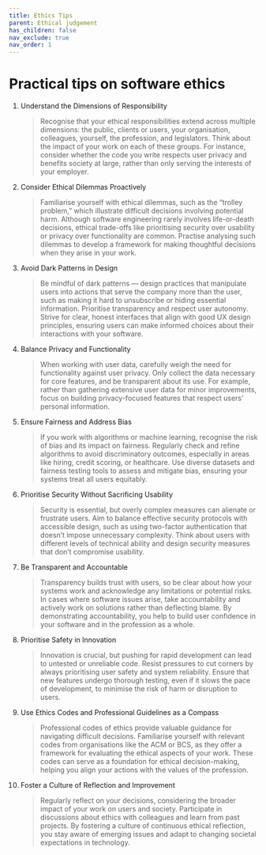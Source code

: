 ```yaml
---
title: Ethics Tips
parent: Ethical judgement
has_children: false
nav_exclude: true
nav_order: 1
---
```


# Practical tips on software ethics

1. Understand the Dimensions of Responsibility

    > Recognise that your ethical responsibilities extend across multiple dimensions: the public, clients 
    > or users, your organisation, colleagues, yourself, the profession, and legislators. Think about the 
    > impact of your work on each of these groups. For instance, consider whether the code you write 
    > respects user privacy and benefits society at large, rather than only serving the interests of your 
    > employer.

2. Consider Ethical Dilemmas Proactively

    > Familiarise yourself with ethical dilemmas, such as the “trolley problem,” which illustrate difficult 
    > decisions involving potential harm. Although software engineering rarely involves life-or-death 
    > decisions, ethical trade-offs like prioritising security over usability or privacy over functionality 
    > are common. Practise analysing such dilemmas to develop a framework for making thoughtful decisions 
    > when they arise in your work.

3. Avoid Dark Patterns in Design

    > Be mindful of dark patterns — design practices that manipulate users into actions that serve the company 
    > more than the user, such as making it hard to unsubscribe or hiding essential information. Prioritise 
    > transparency and respect user autonomy. Strive for clear, honest interfaces that align with good UX 
    > design principles, ensuring users can make informed choices about their interactions with your software.

4. Balance Privacy and Functionality

    > When working with user data, carefully weigh the need for functionality against user privacy. Only 
    > collect the data necessary for core features, and be transparent about its use. For example, rather 
    > than gathering extensive user data for minor improvements, focus on building privacy-focused features 
    > that respect users’ personal information.

5. Ensure Fairness and Address Bias

    > If you work with algorithms or machine learning, recognise the risk of bias and its impact on fairness. 
    > Regularly check and refine algorithms to avoid discriminatory outcomes, especially in areas like hiring, 
    > credit scoring, or healthcare. Use diverse datasets and fairness testing tools to assess and mitigate 
    > bias, ensuring your systems treat all users equitably.

6. Prioritise Security Without Sacrificing Usability

    > Security is essential, but overly complex measures can alienate or frustrate users. Aim to balance 
    > effective security protocols with accessible design, such as using two-factor authentication that 
    > doesn’t impose unnecessary complexity. Think about users with different levels of technical ability 
    > and design security measures that don’t compromise usability.

7. Be Transparent and Accountable

    > Transparency builds trust with users, so be clear about how your systems work and acknowledge any 
    > limitations or potential risks. In cases where software issues arise, take accountability and actively 
    > work on solutions rather than deflecting blame. By demonstrating accountability, you help to build user 
    > confidence in your software and in the profession as a whole.

8. Prioritise Safety in Innovation

    > Innovation is crucial, but pushing for rapid development can lead to untested or unreliable code. 
    > Resist pressures to cut corners by always prioritising user safety and system reliability. Ensure that 
    > new features undergo thorough testing, even if it slows the pace of development, to minimise the risk 
    > of harm or disruption to users.

9. Use Ethics Codes and Professional Guidelines as a Compass

    > Professional codes of ethics provide valuable guidance for navigating difficult decisions. 
    > Familiarise yourself with relevant codes from organisations like the ACM or BCS, as they offer a 
    > framework for evaluating the ethical aspects of your work. These codes can serve as a foundation for 
    > ethical decision-making, helping you align your actions with the values of the profession.

10. Foster a Culture of Reflection and Improvement

    > Regularly reflect on your decisions, considering the broader impact of your work on users and society. 
    > Participate in discussions about ethics with colleagues and learn from past projects. By fostering a 
    > culture of continuous ethical reflection, you stay aware of emerging issues and adapt to changing 
    > societal expectations in technology.

